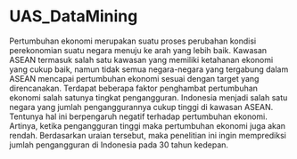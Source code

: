 # UAS_DataMining
Pertumbuhan ekonomi merupakan suatu proses perubahan kondisi perekonomian suatu negara menuju ke arah yang lebih baik. Kawasan ASEAN termasuk salah satu kawasan yang memiliki ketahanan ekonomi yang cukup baik, namun tidak semua negara-negara yang tergabung dalam ASEAN mencapai pertumbuhan ekonomi sesuai dengan target yang direncanakan. Terdapat beberapa faktor penghambat pertumbuhan ekonomi salah satunya tingkat pengangguran. Indonesia menjadi salah satu negara yang jumlah penganggurannya cukup tinggi di kawasan ASEAN. Tentunya hal ini berpengaruh negatif terhadap pertumbuhan ekonomi. Artinya, ketika pengangguran tinggi maka pertumbuhan ekonomi juga akan rendah.  Berdasarkan uraian tersebut, maka penelitian ini ingin memprediksi jumlah pengangguran di Indonesia pada 30 tahun kedepan.
